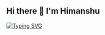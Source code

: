 ## Hi there 👋 I'm Himanshu

[![Typing SVG](https://readme-typing-svg.demolab.com/?lines=First+line+of+text;Second+line+of+text)](https://git.io/typing-svg)
